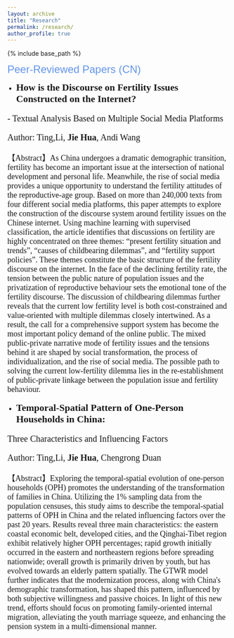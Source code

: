 ```yaml
---
layout: archive
title: "Research"
permalink: /research/
author_profile: true
---
```


{% include base_path %}

<span style="font-family: Aptos, sans-serif; font-size: 24px; color: #6495ED;">Peer-Reviewed Papers (CN)</span>

<ul style="list-style-type: disc; padding-left: 20px;">
  <li><span style="font-family: Calibri; font-size: 22px; font-weight: bold;">How is the Discourse on Fertility Issues Constructed on the Internet?</span></li>
</ul>
<p style="font-family: Calibri; font-size: 20px;">- Textual Analysis Based on Multiple Social Media Platforms</p>
<p style="font-family: Calibri; font-size: 20px;">Author: Ting,Li, <b>Jie Hua</b>, Andi Wang</p>

<p style="font-family: 'Times New Roman'; font-size: 18px;">
【Abstract】As China undergoes a dramatic demographic transition, fertility has become an important issue at the intersection of national development and personal life. Meanwhile, the rise of social media provides a unique opportunity to understand the fertility attitudes of the reproductive-age group. Based on more than 240,000 texts from four different social media platforms, this paper attempts to explore the construction of the discourse system around fertility issues on the Chinese internet. Using machine learning with supervised classification, the article identifies that discussions on fertility are highly concentrated on three themes: “present fertility situation and trends”, “causes of childbearing dilemmas”, and “fertility support policies”. These themes constitute the basic structure of the fertility discourse on the internet. In the face of the declining fertility rate, the tension between the public nature of population issues and the privatization of reproductive behaviour sets the emotional tone of the fertility discourse. The discussion of childbearing dilemmas further reveals that the current low fertility level is both cost-constrained and value-oriented with multiple dilemmas closely intertwined. As a result, the call for a comprehensive support system has become the most important policy demand of the online public. The mixed public-private narrative mode of fertility issues and the tensions behind it are shaped by social transformation, the process of individualization, and the rise of social media. The possible path to solving the current low-fertility dilemma lies in the re-establishment of public-private linkage between the population issue and fertility behaviour.
</p>

<ul style="list-style-type: disc; padding-left: 20px;">
  <li><span style="font-family: Calibri; font-size: 22px; font-weight: bold;">Temporal-Spatial Pattern of One-Person Households in China: </span></li>
</ul>
<p style="font-family: Calibri; font-size: 20px;">Three Characteristics and Influencing Factors</p>
<p style="font-family: Calibri; font-size: 20px;">Author: Ting,Li, <b>Jie Hua</b>, Chengrong Duan</p>

<p style="font-family: 'Times New Roman'; font-size: 18px;">
【Abstract】Exploring the temporal-spatial evolution of one-person households (OPH) promotes the understanding of the transformation of families in China. Utilizing the 1% sampling data from the population censuses, this study aims to describe the temporal-spatial patterns of OPH in China and the related influencing factors over the past 20 years. Results reveal three main characteristics: the eastern coastal economic belt, developed cities, and the Qinghai-Tibet region exhibit relatively higher OPH percentages; rapid growth initially occurred in the eastern and northeastern regions before spreading nationwide; overall growth is primarily driven by youth, but has evolved towards an elderly pattern spatially. The GTWR model further indicates that the modernization process, along with China's demographic transformation, has shaped this pattern, influenced by both subjective willingness and passive choices. In light of this new trend, efforts should focus on promoting family-oriented internal migration, alleviating the youth marriage squeeze, and enhancing the pension system in a multi-dimensional manner.
</p>
